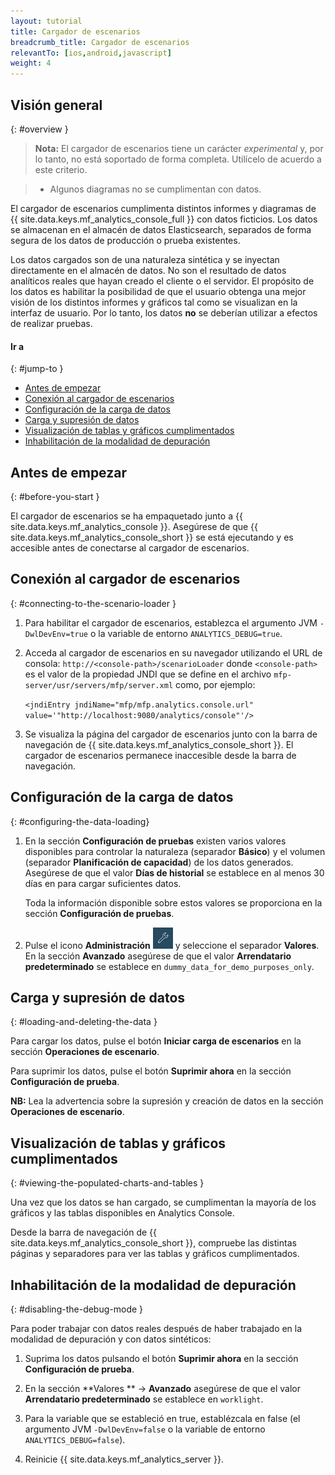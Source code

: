 ```yaml
---
layout: tutorial
title: Cargador de escenarios
breadcrumb_title: Cargador de escenarios
relevantTo: [ios,android,javascript]
weight: 4
---
```

<!-- NLS_CHARSET=UTF-8 -->
## Visión general
{: #overview }

> **Nota:** El cargador de escenarios tiene un carácter *experimental* y, por lo tanto, no está soportado de forma completa.
Utilícelo de acuerdo a este criterio.

>
> * Algunos diagramas no se cumplimentan con datos.

El cargador de escenarios cumplimenta distintos informes y diagramas de {{ site.data.keys.mf_analytics_console_full }} con datos ficticios.
Los datos se almacenan en el almacén de datos Elasticsearch, separados de forma segura de los datos de producción o prueba existentes. 

Los datos cargados son de una naturaleza sintética y se inyectan directamente en el almacén de datos.
No son el resultado de datos analíticos reales que hayan creado el cliente o el servidor.
El propósito de los datos es habilitar la posibilidad de que el usuario obtenga una mejor visión de los distintos informes y gráficos tal como se visualizan en la interfaz de usuario.
Por lo tanto, los datos **no** se deberían utilizar a efectos de realizar pruebas.


#### Ir a
{: #jump-to }

* [Antes de empezar](#before-you-start)
* [Conexión al cargador de escenarios](#connecting-to-the-scenario-loader)
* [Configuración de la carga de datos](#configuring-the-data-loading)
* [Carga y supresión de datos](#loading-and-deleting-the-data)
* [Visualización de tablas y gráficos cumplimentados](#viewing-the-populated-charts-and-tables)
* [Inhabilitación de la modalidad de depuración](#disabling-the-debug-mode)

## Antes de empezar
{: #before-you-start }

El cargador de escenarios se ha empaquetado junto a {{ site.data.keys.mf_analytics_console }}.
Asegúrese de que {{ site.data.keys.mf_analytics_console_short }} se está ejecutando y es accesible antes de conectarse al cargador de escenarios.


## Conexión al cargador de escenarios
{: #connecting-to-the-scenario-loader }

1. Para habilitar el cargador de escenarios, establezca el argumento JVM `-DwlDevEnv=true` o la variable de entorno `ANALYTICS_DEBUG=true`.


2. Acceda al cargador de escenarios en su navegador utilizando el URL de consola: `http://<console-path>/scenarioLoader` donde `<console-path>` es el valor de la propiedad JNDI que se define en el archivo `mfp-server/usr/servers/mfp/server.xml` como, por ejemplo:


    `<jndiEntry jndiName="mfp/mfp.analytics.console.url" value='"http://localhost:9080/analytics/console"'/>`

3. Se visualiza la página del cargador de escenarios junto con la barra de navegación de {{ site.data.keys.mf_analytics_console_short }}.
El cargador de escenarios permanece inaccesible desde la barra de navegación.


## Configuración de la carga de datos
{: #configuring-the-data-loading}

1. En la sección **Configuración de pruebas** existen varios valores disponibles para controlar la naturaleza (separador **Básico**) y el volumen (separador **Planificación de capacidad**) de los datos generados.
Asegúrese de que el valor **Días de historial** se establece en al menos 30 días en para cargar suficientes datos.


    Toda la información disponible sobre estos valores se proporciona en la sección **Configuración de pruebas**.


2. Pulse el icono **Administración** <img  alt="icono de llave" style="margin:0;display:inline" src="wrench.png"/> y seleccione el separador **Valores**.
En la sección **Avanzado** asegúrese de que el valor **Arrendatario predeterminado** se establece en `dummy_data_for_demo_purposes_only`.


## Carga y supresión de datos
{: #loading-and-deleting-the-data }

Para cargar los datos, pulse el botón **Iniciar carga de escenarios** en la sección **Operaciones de escenario**.


Para suprimir los datos, pulse el botón **Suprimir ahora** en la sección **Configuración de prueba**.


**NB:** Lea la advertencia sobre la supresión y creación de datos en la sección **Operaciones de escenario**.


## Visualización de tablas y gráficos cumplimentados
{: #viewing-the-populated-charts-and-tables }

Una vez que los datos se han cargado, se cumplimentan la mayoría de los gráficos y las tablas disponibles en Analytics Console.


Desde la barra de navegación de {{ site.data.keys.mf_analytics_console_short }}, compruebe las distintas páginas y separadores para ver las tablas y gráficos cumplimentados.


## Inhabilitación de la modalidad de depuración
{: #disabling-the-debug-mode }

Para poder trabajar con datos reales después de haber trabajado en la modalidad de depuración y con datos sintéticos:


1. Suprima los datos pulsando el botón **Suprimir ahora** en la sección **Configuración de prueba**.

2. En la sección **Valores ** → **Avanzado** asegúrese de que el valor **Arrendatario predeterminado** se establece en `worklight`.

3. Para la variable que se estableció en true, establézcala en false (el argumento JVM `-DwlDevEnv=false` o la variable de entorno `ANALYTICS_DEBUG=false`).

4. Reinicie {{ site.data.keys.mf_analytics_server }}.

